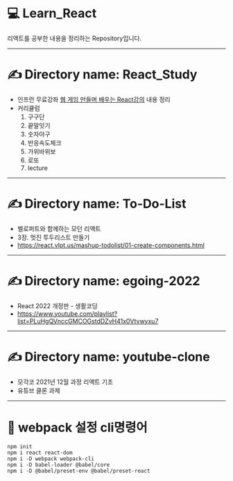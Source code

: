 # 💻 Learn_React
리액트를 공부한 내용을 정리하는 Repository입니다.

---
# ✍ Directory name: React_Study
- 인프런 무료강좌 [웹 게임 만들며 배우는 React강의](https://inf.run/fFKL) 내용 정리
- 커리큘럼
  1. 구구단
  2. 끝말잇기
  3. 숫자야구
  4. 반응속도체크
  5. 가위바위보
  6. 로또
  7. lecture
 
---
# ✍ Directory name: To-Do-List
- 벨로퍼트와 함께하는 모던 리액트
- 3장. 멋진 투두리스트 만들기
- https://react.vlpt.us/mashup-todolist/01-create-components.html
---
# ✍ Directory name: egoing-2022
- React 2022 개정판 - 생활코딩
- https://www.youtube.com/playlist?list=PLuHgQVnccGMCOGstdDZvH41x0Vtvwyxu7
---
# ✍ Directory name: youtube-clone
- 모각코 2021년 12월 과정 리액트 기초
- 유튜브 클론 과제 

---

# 📌 webpack 설정 cli명령어
```
npm init
npm i react react-dom
npm i -D webpack webpack-cli
npm i -D babel-loader @babel/core
npm i -D @babel/preset-env @babel/preset-react
```
